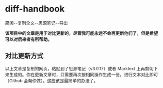 # diff-handbook

简阅--复制全文--思源笔记--导出


**该项目中的文章是用于对比更新的，尽管我可能永远不会再更新他们了，但是希望可以对后来者有所帮助。**

## **对比更新方式**

以上文章是复制的网页，粘贴到了思源笔记（v3.0.17）或者 Marktext 上再剪切下来生成的。你在更新文章时，只需要再次按相同操作生成一份，进行文本对比即可（Github 会帮你做）。这应该是最简单的办法了。
